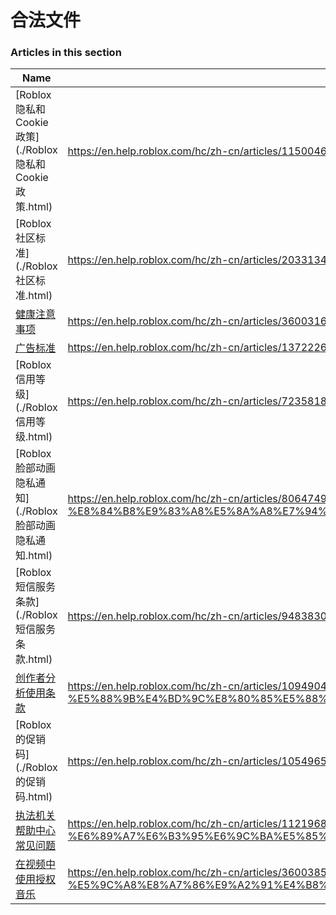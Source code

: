 # 合法文件  
### Articles in this section
Name|URL
-|-
[Roblox 隐私和 Cookie 政策](./Roblox 隐私和 Cookie 政策.html) |https://en.help.roblox.com/hc/zh-cn/articles/115004630823-Roblox-%E9%9A%90%E7%A7%81%E5%92%8C-Cookie-%E6%94%BF%E7%AD%96
[Roblox 社区标准](./Roblox 社区标准.html) |https://en.help.roblox.com/hc/zh-cn/articles/203313410-Roblox-%E7%A4%BE%E5%8C%BA%E6%A0%87%E5%87%86
[健康注意事项](./健康注意事项.html) |https://en.help.roblox.com/hc/zh-cn/articles/360031603131-%E5%81%A5%E5%BA%B7%E6%B3%A8%E6%84%8F%E4%BA%8B%E9%A1%B9
[广告标准](./广告标准.html) |https://en.help.roblox.com/hc/zh-cn/articles/13722260778260-%E5%B9%BF%E5%91%8A%E6%A0%87%E5%87%86
[Roblox 信用等级](./Roblox 信用等级.html) |https://en.help.roblox.com/hc/zh-cn/articles/7235818866964-Roblox-%E4%BF%A1%E7%94%A8%E7%AD%89%E7%BA%A7
[Roblox 脸部动画隐私通知](./Roblox 脸部动画隐私通知.html) |https://en.help.roblox.com/hc/zh-cn/articles/8064749848980-Roblox-%E8%84%B8%E9%83%A8%E5%8A%A8%E7%94%BB%E9%9A%90%E7%A7%81%E9%80%9A%E7%9F%A5
[Roblox 短信服务条款](./Roblox 短信服务条款.html) |https://en.help.roblox.com/hc/zh-cn/articles/9483830673556-Roblox-%E7%9F%AD%E4%BF%A1%E6%9C%8D%E5%8A%A1%E6%9D%A1%E6%AC%BE
[创作者分析使用条款](./创作者分析使用条款.html) |https://en.help.roblox.com/hc/zh-cn/articles/10949046065044-%E5%88%9B%E4%BD%9C%E8%80%85%E5%88%86%E6%9E%90%E4%BD%BF%E7%94%A8%E6%9D%A1%E6%AC%BE
[Roblox 的促销码](./Roblox 的促销码.html) |https://en.help.roblox.com/hc/zh-cn/articles/10549651908244-Roblox-%E7%9A%84%E4%BF%83%E9%94%80%E7%A0%81
[执法机关帮助中心常见问题](./执法机关帮助中心常见问题.html) |https://en.help.roblox.com/hc/zh-cn/articles/11219680442260-%E6%89%A7%E6%B3%95%E6%9C%BA%E5%85%B3%E5%B8%AE%E5%8A%A9%E4%B8%AD%E5%BF%83%E5%B8%B8%E8%A7%81%E9%97%AE%E9%A2%98
[在视频中使用授权音乐](./在视频中使用授权音乐.html) |https://en.help.roblox.com/hc/zh-cn/articles/360038525351-%E5%9C%A8%E8%A7%86%E9%A2%91%E4%B8%AD%E4%BD%BF%E7%94%A8%E6%8E%88%E6%9D%83%E9%9F%B3%E4%B9%90